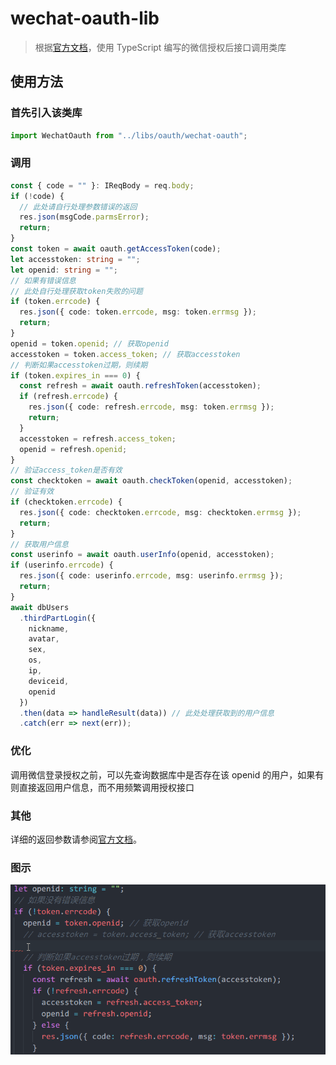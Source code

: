 # wechat-oauth-lib

> 根据[官方文档](https://open.weixin.qq.com/cgi-bin/showdocument?action=dir_list&t=resource/res_list&verify=1&id=open1419317853&token=&lang=zh_CN)，使用 TypeScript 编写的微信授权后接口调用类库

## 使用方法

### 首先引入该类库

```typescript
import WechatOauth from "../libs/oauth/wechat-oauth";
```

### 调用

```typescript
const { code = "" }: IReqBody = req.body;
if (!code) {
  // 此处请自行处理参数错误的返回
  res.json(msgCode.parmsError);
  return;
}
const token = await oauth.getAccessToken(code);
let accesstoken: string = "";
let openid: string = "";
// 如果有错误信息
// 此处自行处理获取token失败的问题
if (token.errcode) {
  res.json({ code: token.errcode, msg: token.errmsg });
  return;
}
openid = token.openid; // 获取openid
accesstoken = token.access_token; // 获取accesstoken
// 判断如果accesstoken过期，则续期
if (token.expires_in === 0) {
  const refresh = await oauth.refreshToken(accesstoken);
  if (refresh.errcode) {
    res.json({ code: refresh.errcode, msg: token.errmsg });
    return;
  }
  accesstoken = refresh.access_token;
  openid = refresh.openid;
}
// 验证access_token是否有效
const checktoken = await oauth.checkToken(openid, accesstoken);
// 验证有效
if (checktoken.errcode) {
  res.json({ code: checktoken.errcode, msg: checktoken.errmsg });
  return;
}
// 获取用户信息
const userinfo = await oauth.userInfo(openid, accesstoken);
if (userinfo.errcode) {
  res.json({ code: userinfo.errcode, msg: userinfo.errmsg });
  return;
}
await dbUsers
  .thirdPartLogin({
    nickname,
    avatar,
    sex,
    os,
    ip,
    deviceid,
    openid
  })
  .then(data => handleResult(data)) // 此处处理获取到的用户信息
  .catch(err => next(err));
```

### 优化

调用微信登录授权之前，可以先查询数据库中是否存在该 openid 的用户，如果有则直接返回用户信息，而不用频繁调用授权接口

### 其他

详细的返回参数请参阅[官方文档](https://open.weixin.qq.com/cgi-bin/showdocument?action=dir_list&t=resource/res_list&verify=1&id=open1419316518&token=&lang=zh_CN)。

### 图示

![例子](/assets/img/example1.gif)
